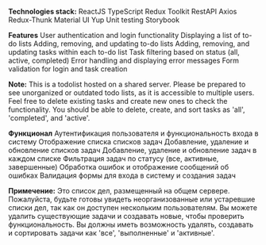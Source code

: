 **Technologies stack:**
ReactJS
TypeScript
Redux Toolkit
RestAPI
Axios
Redux-Thunk
Material UI
Yup
Unit testing
Storybook

**Features**
User authentication and login functionality
Displaying a list of to-do lists
Adding, removing, and updating to-do lists
Adding, removing, and updating tasks within each to-do list
Task filtering based on status (all, active, completed)
Error handling and displaying error messages
Form validation for login and task creation

**Note:**
This is a todolist hosted on a shared server. Please be prepared to see unorganized or outdated todo lists, as it is accessible to multiple users. Feel free to delete existing tasks and create new ones to check the functionality. You should be able to delete, create, and sort tasks as 'all', 'completed', and 'active'.


**Функционал**
Аутентификация пользователя и функциональность входа в систему
Отображение списка списков задач
Добавление, удаление и обновление списков задач
Добавление, удаление и обновление задач в каждом списке
Фильтрация задач по статусу (все, активные, завершенные)
Обработка ошибок и отображение сообщений об ошибках
Валидация формы для входа в систему и создания задач

**Примечение:**
Это список дел, размещенный на общем сервере. Пожалуйста, будьте готовы увидеть неорганизованные или устаревшие списки дел, так как он доступен нескольким пользователям. Вы можете удалить существующие задачи и создавать новые, чтобы проверить функциональность. Вы должны иметь возможность удалять, создавать и сортировать задачи как 'все', 'выполненные' и 'активные'.
